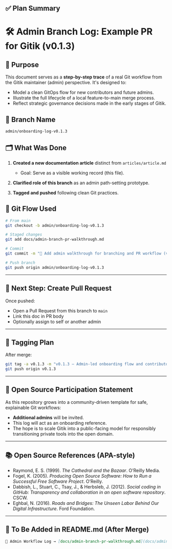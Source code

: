 ## ✅ Plan Summary

# 🛠️ Admin Branch Log: Example PR for Gitik (v0.1.3)

## 📌 Purpose

This document serves as a **step-by-step trace** of a real Git workflow from the Gitik maintainer (admin) perspective. It's designed to:

- Model a clean GitOps flow for new contributors and future admins.
- Illustrate the full lifecycle of a local feature-to-main merge process.
- Reflect strategic governance decisions made in the early stages of Gitik.

## 🔖 Branch Name

```bash
admin/onboarding-log-v0.1.3
````

## 🗂️ What Was Done

1. **Created a new documentation article** distinct from `articles/article.md`

   * Goal: Serve as a visible working record (this file).
2. **Clarified role of this branch** as an admin path-setting prototype.
3. **Tagged and pushed** following clean Git practices.

## 🔁 Git Flow Used

```bash
# From main
git checkout -b admin/onboarding-log-v0.1.3

# Staged changes
git add docs/admin-branch-pr-walkthrough.md

# Commit
git commit -m "🧭 Add admin walkthrough for branching and PR workflow (v0.1.3 template)"

# Push branch
git push origin admin/onboarding-log-v0.1.3
```

---

## 📌 Next Step: Create Pull Request

Once pushed:

* Open a Pull Request from this branch to `main`
* Link this doc in PR body
* Optionally assign to self or another admin

---

## 🔖 Tagging Plan

After merge:

```bash
git tag -a v0.1.3 -m "v0.1.3 – Admin-led onboarding flow and contributor guidance"
git push origin v0.1.3
```

---

## 👥 Open Source Participation Statement

As this repository grows into a community-driven template for safe, explainable Git workflows:

* **Additional admins** will be invited.
* This log will act as an onboarding reference.
* The hope is to scale Gitik into a public-facing model for responsibly transitioning private tools into the open domain.

---

## 📚 Open Source References (APA-style)

* Raymond, E. S. (1999). *The Cathedral and the Bazaar*. O’Reilly Media.
* Fogel, K. (2005). *Producing Open Source Software: How to Run a Successful Free Software Project*. O’Reilly.
* Dabbish, L., Stuart, C., Tsay, J., & Herbsleb, J. (2012). *Social coding in GitHub: Transparency and collaboration in an open software repository*. CSCW.
* Eghbal, N. (2016). *Roads and Bridges: The Unseen Labor Behind Our Digital Infrastructure*. Ford Foundation.

---

## 🔗 To Be Added in README.md (After Merge)

```markdown
📓 Admin Workflow Log → [docs/admin-branch-pr-walkthrough.md](docs/admin-branch-pr-walkthrough.md)
```
